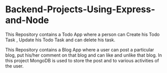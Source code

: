 # Backend-Projects-Using-Express-and-Node

This Repository contains a Todo App where a person can Create his Todo Task , Update his Todo Task and can delete his task.

This Repository contains a Blog App where a user can post a particular blog, put his/her comment on that blog and can like and unlike that blog. In this project MongoDB is used to store the post and to various activities of the user.
